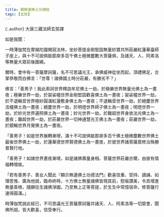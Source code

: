 ```yaml
---
title: 顯無邊佛土功德經
tags: [玄奘]
---
```


{:.author}
大唐三藏法師玄奘譯

如是我聞：

一時薄伽梵在摩揭陀國閑寂法林，坐妙菩提金剛堅固無量妙寶共所莊嚴紅蓮華臺師子座上，與十不可說俱胝那庾多百千佛土極微塵數大菩薩俱，及諸天、人、阿素洛等無量大眾前後圍繞。

爾時，會中有一菩薩摩訶薩，名不可思議光王，承佛威神從坐而起，頂禮佛足，合掌恭敬而白佛言：「世尊！諸佛國土時分莊嚴，有勝劣不？」

佛言：「善男子！我此索訶世界釋迦牟尼佛土一劫，於極樂世界無量光佛土為一晝夜；極樂世界一劫，於袈裟幢世界金剛堅固歡喜佛土為一晝夜；袈裟幢世界一劫，於不退輪音世界極妙圓滿紅蓮敷身佛土為一晝夜；不退輪音世界一劫，於絕塵世界法幢佛土為一晝夜；絕塵世界一劫，於明燈世界師子佛土為一晝夜；明燈世界一劫，於妙光世界遍照佛土為一晝夜；妙光世界一劫，於難超世界身放法光佛土為一晝夜；難超世界一劫，於莊嚴世界一切神通慧光王佛土為一晝夜；莊嚴世界一劫，於鏡輪世界月覺佛土為一晝夜。

「善男子！如是世界展轉漸增，滿十不可說俱胝那庾多百千佛土極微塵數世界佛土最後世界佛土一劫，於蓮華德世界賢德佛土為一晝夜，於彼世界諸菩薩眾修治殊勝普賢行地。

「善男子！如諸世界晝夜漸增，如是諸佛壽量身相、菩薩世界莊嚴亦爾，由彼有情福轉增故。

「若有善男子、善女人聞此『顯示無邊佛土功德法門』歡喜信重、受持、讀誦、如理思惟、廣為他說，臨命終時，十方佛土無量諸佛皆現其前，慰喻讚美，令其增進無量善根，隨願往生諸佛淨國，乃至無上正等菩提，於生生中常憶宿命，修菩薩行速得圓滿。」

時薄伽梵說此經已，不可思議光王菩薩摩訶薩并諸天、人、阿素洛等一切眾會，聞佛所說，皆大歡喜，信受奉行。